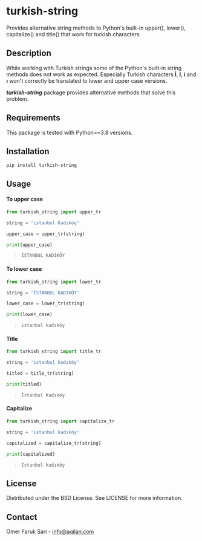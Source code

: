 # turkish-string
Provides alternative string methods to Python's built-in upper(), lower(), capitalize() and title() that work for turkish characters.

## Description
While working with Turkish strings some of the Python's built-in string methods does not work as expected.
Especially Turkish characters **İ**, **I**, **i** and **ı** won't correctly be translated to lower and upper case versions.

***turkish-string*** package provides alternative methods that solve this problem.

## Requirements
This package is tested with Python>=3.8 versions.

## Installation
```
pip install turkish-string
```

## Usage

#### To upper case
```python
from turkish_string import upper_tr

string = 'istanbul Kadıköy'

upper_case = upper_tr(string)

print(upper_case)
```
> `İSTANBUL KADIKÖY`


#### To lower case
```python
from turkish_string import lower_tr

string = 'İSTANBUL KADIKÖY'

lower_case = lower_tr(string)

print(lower_case)
```
> `istanbul kadıköy`


#### Title
```python
from turkish_string import title_tr

string = 'istanbul kadıköy'

titled = title_tr(string)

print(titled)
```
> `İstanbul Kadıköy`


#### Capitalize
```python
from turkish_string import capitalize_tr

string = 'istanbul kadıköy'

capitalized = capitalize_tr(string)

print(capitalized)
```
> `İstanbul kadıköy`


## License
Distributed under the BSD License. See LICENSE for more information.

## Contact
Omer Faruk Sari - info@aqilan.com
